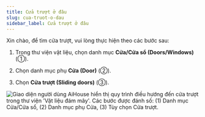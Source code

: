 ```yaml
---
title: Cửa trượt ở đâu
slug: cua-truot-o-dau
sidebar_label: Cửa trượt ở đâu
---
```


Xin chào, để tìm cửa trượt, vui lòng thực hiện theo các bước sau:

1. Trong thư viện vật liệu, chọn danh mục **Cửa/Cửa sổ (Doors/Windows)** (①).

2. Chọn danh mục phụ **Cửa (Door)** (②).

3. Chọn **Cửa trượt (Sliding doors)** (③).

![Giao diện người dùng AiHouse hiển thị quy trình điều hướng đến cửa trượt trong thư viện 'Vật liệu đám mây'. Các bước được đánh số: (1) Danh mục Cửa/Cửa sổ, (2) Danh mục phụ Cửa, (3) Tùy chọn Cửa trượt.](https://storage.googleapis.com/jegavn_kb/images/9b956464-5663-427e-9690-09a6d9ffe51f.png)